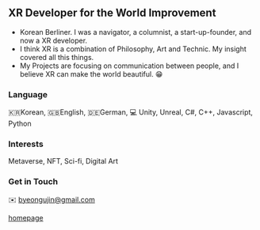 ## XR Developer for the World Improvement
- Korean Berliner. I was a navigator, a columnist, a start-up-founder, and now a XR developer. 
- I think XR is a combination of Philosophy, Art and Technic. My insight covered all this things.
- My Projects are focusing on communication between people, and I believe XR can make the world beautiful. :grin:

### Language
:kr:Korean, :gb:English, :de:German, :computer: Unity, Unreal, C#, C++, Javascript, Python

### Interests
Metaverse, NFT, Sci-fi, Digital Art

### Get in Touch
:envelope: byeongujin@gmail.com

[homepage](http://byeongujin.com/)
